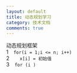 ```yaml
---
layout: default
title: 动态规划学习
category: 技术文档
comments: true
---
```

动态规划框架<br>1&emsp;`for(i = 1;i <= n; i++)`<br>2&emsp;&emsp;`x[i] = 初始值`<br>3&emsp;`for (i )`
